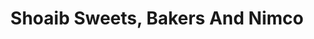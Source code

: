 ---
title: "Shoaib Sweets, Bakers And Nimco"
url: /karachi/shoaib-sweets-bakers-and-nimco/
shop: Bäckerei
---